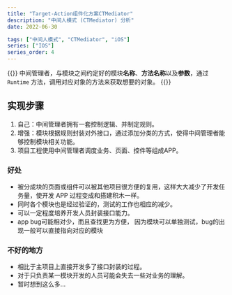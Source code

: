 ```yaml
---
title: "Target-Action组件化方案CTMediator"
description: "中间人模式 (CTMediator) 分析"
date: 2022-06-30

tags: ["中间人模式", "CTMediator", "iOS"]
series: ["IOS"]
series_order: 4
---
```

{{<alert>}}
中间管理者，与模块之间约定好的模块**名称**、**方法名称**以及**参数**，通过 `Runtime` 方法，调用对应对象的方法来获取想要的对象。
{{</alert>}}


## 实现步骤
1. 自己：中间管理者拥有一套控制逻辑、并制定规则。
2. 增强：模块根据规则封装对外接口，通过添加分类的方式，使得中间管理者能够控制模块相关功能。
3. 项目工程使用中间管理者调度业务、页面、控件等组成APP。

### 好处
- 被分成块的页面或组件可以被其他项目很方便的复用，这样大大减少了开发任务量，使开发 APP  过程变成和搭建积木一样。
- 同时各个模块也是经过验证的，测试的工作也相应的减少。
- 可以一定程度培养开发人员封装接口能力。
- app bug可能相对少，而且查找更为方便， 因为模块可以单独测试，bug的出现一般可以直接指向对应的模块

### 不好的地方

- 相比于主项目上直接开发多了接口封装的过程。
- 对于只负责某一模块开发的人员可能会失去一些对业务的理解。
- 暂时想到这么多...
